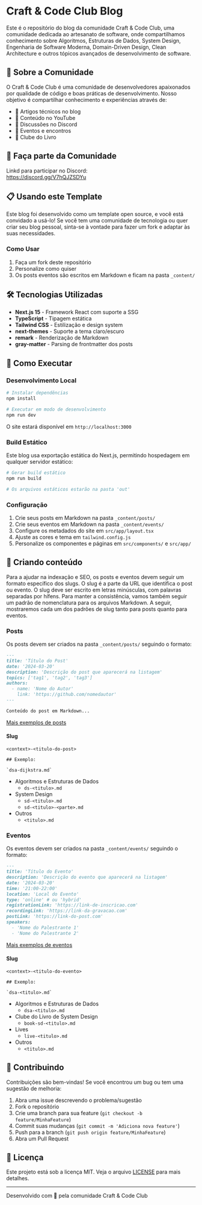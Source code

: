 # Craft & Code Club Blog

Este é o repositório do blog da comunidade Craft & Code Club, uma comunidade dedicada ao artesanato de software, onde compartilhamos conhecimento sobre Algoritmos, Estruturas de Dados, System Design, Engenharia de Software Moderna, Domain-Driven Design, Clean Architecture e outros tópicos avançados de desenvolvimento de software.

## 🌟 Sobre a Comunidade

O Craft & Code Club é uma comunidade de desenvolvedores apaixonados por qualidade de código e boas práticas de desenvolvimento. Nosso objetivo é compartilhar conhecimento e experiências através de:

- 📝 Artigos técnicos no blog
- 🎥 Conteúdo no YouTube
- 💬 Discussões no Discord
- 🤝 Eventos e encontros
- 📖 Clube do Livro

## :rocket: Faça parte da Comunidade

Linkd para participar no Discord: \
https://discord.gg/V7hQJZSDYu

## 📋 Usando este Template

Este blog foi desenvolvido como um template open source, e você está convidado a usá-lo! Se você tem uma comunidade de tecnologia ou quer criar seu blog pessoal, sinta-se à vontade para fazer um fork e adaptar às suas necessidades.

### Como Usar

1. Faça um fork deste repositório
2. Personalize como quiser
3. Os posts eventos são escritos em Markdown e ficam na pasta `_content/`

## 🛠 Tecnologias Utilizadas

- **Next.js 15** - Framework React com suporte a SSG
- **TypeScript** - Tipagem estática
- **Tailwind CSS** - Estilização e design system
- **next-themes** - Suporte a tema claro/escuro
- **remark** - Renderização de Markdown
- **gray-matter** - Parsing de frontmatter dos posts

## 🚀 Como Executar

### Desenvolvimento Local

```bash
# Instalar dependências
npm install

# Executar em modo de desenvolvimento
npm run dev
```

O site estará disponível em `http://localhost:3000`

### Build Estático

Este blog usa exportação estática do Next.js, permitindo hospedagem em qualquer servidor estático:

```bash
# Gerar build estático
npm run build

# Os arquivos estáticos estarão na pasta 'out'
```

### Configuração

1. Crie seus posts em Markdown na pasta `_content/posts/`
2. Crie seus eventos em Markdown na pasta `_content/events/`
3. Configure os metadados do site em `src/app/layout.tsx`
4. Ajuste as cores e tema em `tailwind.config.js`
5. Personalize os componentes e páginas em `src/components/` e `src/app/`


## 📝 Criando conteúdo

Para a ajudar na indexação e SEO, os posts e eventos devem seguir um formato específico dos slugs. O slug é a parte da URL que identifica o post ou evento.
O slug deve ser escrito em letras minúsculas, com palavras separadas por hífens.
Para manter a consistência, vamos também seguir um padrão de nomenclatura para os arquivos Markdown. A seguir, mostraremos cada um dos padrões de slug tanto para posts quanto para eventos.


### Posts

Os posts devem ser criados na pasta `_content/posts/` seguindo o formato:

```markdown
---
title: 'Título do Post'
date: '2024-03-20'
description: 'Descrição do post que aparecerá na listagem'
topics: ['tag1', 'tag2', 'tag3']
authors:
  - name: 'Nome do Autor'
    link: 'https://github.com/nomedautor'
---

Conteúdo do post em Markdown...
```

[Mais exemplos de posts](docs/examples/post-example.md)

#### Slug
```
<context>-<titulo-do-post>

## Exemplo:

`dsa-dijkstra.md`
```
- Algoritmos e Estruturas de Dados
  - `ds-<titulo>.md`
- System Design
  - `sd-<titulo>.md`
  - `sd-<titulo>-<parte>.md`
- Outros
  - `<titulo>.md`


### Eventos

Os eventos devem ser criados na pasta `_content/events/` seguindo o formato:

```markdown
---
title: 'Título do Evento'
description: 'Descrição do evento que aparecerá na listagem'
date: '2024-03-20'
time: '21:00-22:00'
location: 'Local do Evento'
type: 'online' # ou 'hybrid'
registrationLink: 'https://link-de-inscricao.com'
recordingLink: 'https://link-da-gravacao.com'
postLink: 'https://link-do-post.com'
speakers:
  - 'Nome do Palestrante 1'
  - 'Nome do Palestrante 2'
```

[Mais exemplos de eventos](docs/examples/event-example.md)

#### Slug

```
<context>-<titulo-do-evento>

## Exemplo:

`dsa-<titulo>.md`
```

- Algoritmos e Estruturas de Dados
  - `dsa-<titulo>.md`
- Clube do Livro de System Design
  - `book-sd-<titulo>.md`
- Lives
  - `live-<titulo>.md`
- Outros
  - `<titulo>.md`



## 🤝 Contribuindo

Contribuições são bem-vindas! Se você encontrou um bug ou tem uma sugestão de melhoria:

1. Abra uma issue descrevendo o problema/sugestão
2. Fork o repositório
3. Crie uma branch para sua feature (`git checkout -b feature/MinhaFeature`)
4. Commit suas mudanças (`git commit -m 'Adiciona nova feature'`)
5. Push para a branch (`git push origin feature/MinhaFeature`)
6. Abra um Pull Request

## 📄 Licença

Este projeto está sob a licença MIT. Veja o arquivo [LICENSE](LICENSE) para mais detalhes.

---

Desenvolvido com 💙 pela comunidade Craft & Code Club
